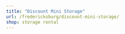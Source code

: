 ```yaml
---
title: "Discount Mini Storage"
url: /fredericksburg/discount-mini-storage/
shop: storage rental
---
```

